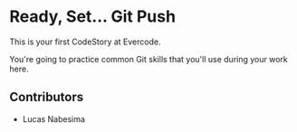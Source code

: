 
# Ready, Set... Git Push

This is your first CodeStory at Evercode.

You're going to practice common Git skills that you'll use during your work here.

## Contributors

- Lucas Nabesima